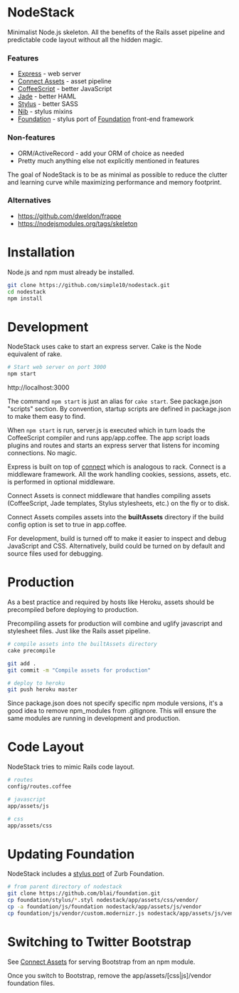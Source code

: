 NodeStack
=======

Minimalist Node.js skeleton. All the benefits of the Rails asset pipeline
and predictable code layout without all the hidden magic.

### Features

* [Express](http://expressjs.com/) - web server
* [Connect Assets](https://github.com/adunkman/connect-assets) - asset pipeline
* [CoffeeScript](http://coffeescript.org/) - better JavaScript
* [Jade](http://jade-lang.com/) - better HAML
* [Stylus](http://learnboost.github.io/stylus/) - better SASS
* [Nib](https://github.com/visionmedia/nib) - stylus mixins
* [Foundation](https://github.com/blai/foundation) - stylus port of [Foundation](http://foundation.zurb.com/) front-end framework

### Non-features

* ORM/ActiveRecord - add your ORM of choice as needed
* Pretty much anything else not explicitly mentioned in features

The goal of NodeStack is to be as minimal as possible to reduce the clutter and learning
curve while maximizing performance and memory footprint.

### Alternatives

* https://github.com/dweldon/frappe
* https://nodejsmodules.org/tags/skeleton


# Installation

Node.js and npm must already be installed.

```bash
git clone https://github.com/simple10/nodestack.git
cd nodestack
npm install
```

# Development

NodeStack uses cake to start an express server. Cake is the Node equivalent of rake.

```bash
# Start web server on port 3000
npm start
```

http://localhost:3000

The command `npm start` is just an alias for `cake start`. See package.json "scripts" section.
By convention, startup scripts are defined in package.json to make them easy to find.

When `npm start` is run, server.js is executed which in turn loads the CoffeeScript compiler
and runs app/app.coffee. The app script loads plugins and routes and starts an express
server that listens for incoming connections. No magic.

Express is built on top of [connect](http://www.senchalabs.org/connect/) which is analogous
to rack. Connect is a middleware framework. All the work handling cookies, sessions, assets,
etc. is performed in optional middleware.

Connect Assets is connect middleware that handles compiling assets (CoffeeScript, Jade
templates, Stylus stylesheets, etc.) on the fly or to disk.

Connect Assets compiles assets into the **builtAssets** directory if the build config option
is set to true in app.coffee.

For development, build is turned off to make it easier to inspect and debug JavaScript and
CSS. Alternatively, build could be turned on by default and source files used for debugging.


# Production

As a best practice and required by hosts like Heroku, assets should be precompiled before
deploying to production.

Precompiling assets for production will combine and uglify javascript and stylesheet files.
Just like the Rails asset pipeline.

```bash
# compile assets into the builtAssets directory
cake precompile

git add .
git commit -m "Compile assets for production"

# deploy to heroku
git push heroku master
```

Since package.json does not specify specific npm module versions, it's a good idea to remove
npm_modules from .gitignore. This will ensure the same modules are running in development and
production.


# Code Layout

NodeStack tries to mimic Rails code layout.

```bash
# routes
config/routes.coffee

# javascript
app/assets/js

# css
app/assets/css
```


# Updating Foundation

NodeStack includes a [stylus port](https://github.com/blai/foundation.git) of Zurb Foundation.

```bash
# from parent directory of nodestack
git clone https://github.com/blai/foundation.git
cp foundation/stylus/*.styl nodestack/app/assets/css/vendor/
cp -a foundation/js/foundation nodestack/app/assets/js/vendor
cp foundation/js/vendor/custom.modernizr.js nodestack/app/assets/js/vendor/modernizr.custom.js
```

# Switching to Twitter Bootstrap

See [Connect Assets](https://github.com/adunkman/connect-assets) for serving Bootstrap from an
npm module.

Once you switch to Bootstrap, remove the app/assets/[css|js]/vendor foundation files.


